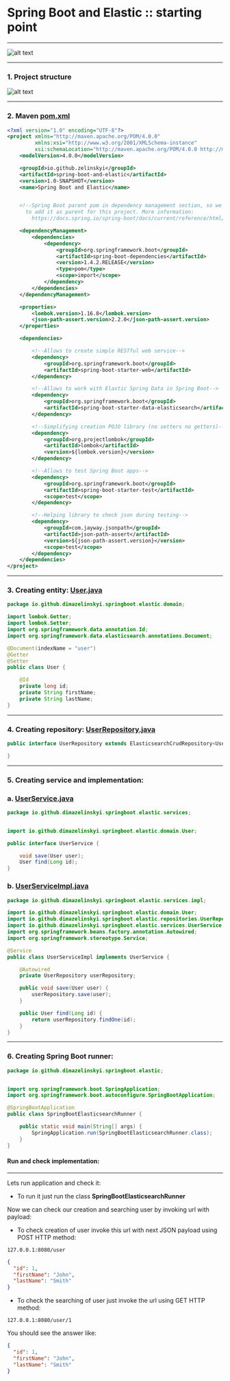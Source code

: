 # Spring Boot and Elastic :: starting point

***

![alt text](./etc/sb_el_2.png "Spring Boot and Elastic")

***

### 1. Project structure

![alt text](./etc/tree.png "Project structure")

***

### 2. Maven [pom.xml](./pom.xml)

```xml
<?xml version="1.0" encoding="UTF-8"?>
<project xmlns="http://maven.apache.org/POM/4.0.0"
         xmlns:xsi="http://www.w3.org/2001/XMLSchema-instance"
         xsi:schemaLocation="http://maven.apache.org/POM/4.0.0 http://maven.apache.org/xsd/maven-4.0.0.xsd">
    <modelVersion>4.0.0</modelVersion>

    <groupId>io.github.zelinskyi</groupId>
    <artifactId>spring-boot-and-elastic</artifactId>
    <version>1.0-SNAPSHOT</version>
    <name>Spring Boot and Elastic</name>


    <!--Spring Boot parent pom in dependency management section, so we don't need
      to add it as parent for this project. More information:
        https://docs.spring.io/spring-boot/docs/current/reference/html/using-boot-build-systems.html#using-boot-maven-without-a-parent-->

    <dependencyManagement>
        <dependencies>
            <dependency>
                <groupId>org.springframework.boot</groupId>
                <artifactId>spring-boot-dependencies</artifactId>
                <version>1.4.2.RELEASE</version>
                <type>pom</type>
                <scope>import</scope>
            </dependency>
        </dependencies>
    </dependencyManagement>

    <properties>
        <lombok.version>1.16.8</lombok.version>
        <json-path-assert.version>2.2.0</json-path-assert.version>
    </properties>

    <dependencies>

        <!--Allows to create simple RESTful web service-->
        <dependency>
            <groupId>org.springframework.boot</groupId>
            <artifactId>spring-boot-starter-web</artifactId>
        </dependency>

        <!--Allows to work with Elastic Spring Data in Spring Boot-->
        <dependency>
            <groupId>org.springframework.boot</groupId>
            <artifactId>spring-boot-starter-data-elasticsearch</artifactId>
        </dependency>

        <!--Simplifying creation POJO library (no setters no getters)-->
        <dependency>
            <groupId>org.projectlombok</groupId>
            <artifactId>lombok</artifactId>
            <version>${lombok.version}</version>
        </dependency>

        <!--Allows to test Spring Boot apps-->
        <dependency>
            <groupId>org.springframework.boot</groupId>
            <artifactId>spring-boot-starter-test</artifactId>
            <scope>test</scope>
        </dependency>

        <!--Helping library to check json during testing-->
        <dependency>
            <groupId>com.jayway.jsonpath</groupId>
            <artifactId>json-path-assert</artifactId>
            <version>${json-path-assert.version}</version>
            <scope>test</scope>
        </dependency>
    </dependencies>
</project>
```
***

### 3. Creating entity: [User.java](./src/main/java/io/github/dimazelinskyi/springboot/elastic/domain/User.java)

  ```java
  package io.github.dimazelinskyi.springboot.elastic.domain;
  
  import lombok.Getter;
  import lombok.Setter;
  import org.springframework.data.annotation.Id;
  import org.springframework.data.elasticsearch.annotations.Document;
  
  @Document(indexName = "user")
  @Getter
  @Setter
  public class User {
  
      @Id
      private long id;
      private String firstName;
      private String lastName;
  }
  ```
***

### 4. Creating repository: [UserRepository.java](./src/main/java/io/github/dimazelinskyi/springboot/elastic/repositories/UserRepository.java)

```java
public interface UserRepository extends ElasticsearchCrudRepository<User, Long> {

}
```
***

### 5. Creating service and implementation:
### a. [UserService.java](./src/main/java/io/github/dimazelinskyi/springboot/elastic/services/UserService.java) 

```java
package io.github.dimazelinskyi.springboot.elastic.services;


import io.github.dimazelinskyi.springboot.elastic.domain.User;

public interface UserService {

    void save(User user);
    User find(Long id);
}
```
### b. [UserServiceImpl.java](./src/main/java/io/github/dimazelinskyi/springboot/elastic/services/impl/UserServiceImpl.java)

```java
package io.github.dimazelinskyi.springboot.elastic.services.impl;

import io.github.dimazelinskyi.springboot.elastic.domain.User;
import io.github.dimazelinskyi.springboot.elastic.repositories.UserRepository;
import io.github.dimazelinskyi.springboot.elastic.services.UserService;
import org.springframework.beans.factory.annotation.Autowired;
import org.springframework.stereotype.Service;

@Service
public class UserServiceImpl implements UserService {

    @Autowired
    private UserRepository userRepository;

    public void save(User user) {
        userRepository.save(user);
    }

    public User find(Long id) {
        return userRepository.findOne(id);
    }
}
```
***
### 6. Creating Spring Boot runner:
  
  ```java
  package io.github.dimazelinskyi.springboot.elastic;
  
  
  import org.springframework.boot.SpringApplication;
  import org.springframework.boot.autoconfigure.SpringBootApplication;
  
  @SpringBootApplication
  public class SpringBootElasticsearchRunner {
  
      public static void main(String[] args) {
          SpringApplication.run(SpringBootElasticsearchRunner.class);
      }
  }
  ```

#### Run and check implementation:
***

Lets run application and check it:

* To run it just run the class **SpringBootElasticsearchRunner**

Now we can check our creation and searching user by invoking url with payload:

* To check creation of user invoke this url with next JSON payload using POST HTTP method: 

```
127.0.0.1:8080/user
```


```json
{
  "id": 1,
  "firstName": "John",
  "lastName": "Smith"
}
```

* To check the searching of user just invoke the url using GET HTTP method:

```
127.0.0.1:8080/user/1
```

You should see the answer like: 

```json
{
  "id": 1,
  "firstName": "John",
  "lastName": "Smith"
}
```